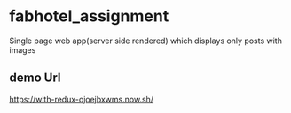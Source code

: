 # fabhotel_assignment

Single page web app(server side rendered) which displays only posts with images

## demo Url

https://with-redux-ojoejbxwms.now.sh/


